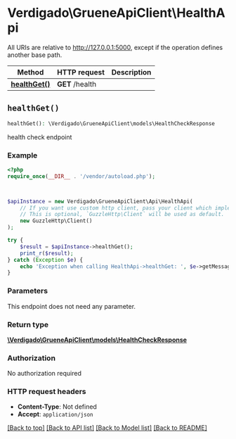 # Verdigado\GrueneApiClient\HealthApi

All URIs are relative to http://127.0.0.1:5000, except if the operation defines another base path.

| Method | HTTP request | Description |
| ------------- | ------------- | ------------- |
| [**healthGet()**](HealthApi.md#healthGet) | **GET** /health |  |


## `healthGet()`

```php
healthGet(): \Verdigado\GrueneApiClient\models\HealthCheckResponse
```



health check endpoint

### Example

```php
<?php
require_once(__DIR__ . '/vendor/autoload.php');



$apiInstance = new Verdigado\GrueneApiClient\Api\HealthApi(
    // If you want use custom http client, pass your client which implements `GuzzleHttp\ClientInterface`.
    // This is optional, `GuzzleHttp\Client` will be used as default.
    new GuzzleHttp\Client()
);

try {
    $result = $apiInstance->healthGet();
    print_r($result);
} catch (Exception $e) {
    echo 'Exception when calling HealthApi->healthGet: ', $e->getMessage(), PHP_EOL;
}
```

### Parameters

This endpoint does not need any parameter.

### Return type

[**\Verdigado\GrueneApiClient\models\HealthCheckResponse**](../Model/HealthCheckResponse.md)

### Authorization

No authorization required

### HTTP request headers

- **Content-Type**: Not defined
- **Accept**: `application/json`

[[Back to top]](#) [[Back to API list]](../../README.md#endpoints)
[[Back to Model list]](../../README.md#models)
[[Back to README]](../../README.md)
